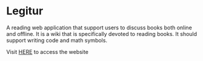 Legitur
=======

A reading web application that support users to discuss books both online and offline. It is a wiki that is specifically devoted to reading books. It should support writing code and math symbols.

Visit [HERE](http://legitur.herokuapp.com/ "Legitur") to access the website